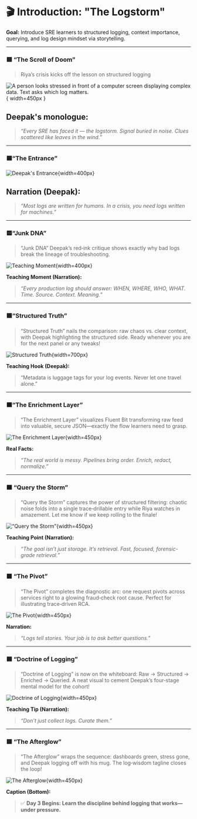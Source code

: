 # 🎬 **Introduction: "The Logstorm"**  
 
**Goal:** Introduce SRE learners to structured logging, context importance, querying, and log design mindset via storytelling.

---

### **🟥 “The Scroll of Doom”**

>Riya’s crisis kicks off the lesson on structured logging

![A person looks stressed in front of a computer screen displaying complex data. Text asks which log matters.](images/day-03-panel-1.png){ width=450px }

## **Deepak's monologue:**  
> *“Every SRE has faced it — the logstorm. Signal buried in noise. Clues scattered like leaves in the wind.”*

---

### **🟦“The Entrance”**

![Deepak's Entrance](images/day-03-panel-2.png){width=400px}

## **Narration (Deepak):**  
> *“Most logs are written for humans. In a crisis, you need logs written for machines.”*

---

### **🟨“Junk DNA”**

>“Junk DNA” Deepak’s red‑ink critique shows exactly why bad logs break the lineage of troubleshooting. 

![Teaching Moment](images/day-03-panel-3.png){width=400px}

**Teaching Moment (Narration):**  
> *“Every production log should answer: WHEN, WHERE, WHO, WHAT. Time. Source. Context. Meaning.”*

---

### **🟩“Structured Truth”**

>“Structured Truth” nails the comparison: raw chaos vs. clear context, with Deepak highlighting the structured side. Ready whenever you are for the next panel or any tweaks!

![Structured Truth](images/day-03-panel-4.png){width=700px}

**Teaching Hook (Deepak):**  
> “Metadata is luggage tags for your log events. Never let one travel alone.”

---

### **🟧“The Enrichment Layer”**

>“The Enrichment Layer” visualizes Fluent Bit transforming raw feed into valuable, secure JSON—exactly the flow learners need to grasp. 

![The Enrichment Layer](images/day-03-panel-5.png){width=450px}

**Real Facts:**  
> *“The real world is messy. Pipelines bring order. Enrich, redact, normalize.”*

---

### **🟫 “Query the Storm”**

> “Query the Storm” captures the power of structured filtering: chaotic noise folds into a single trace‑drillable entry while Riya watches in amazement. Let me know if we keep rolling to the finale!

![“Query the Storm” ](images/day-03-panel-6.png){width=450px}

**Teaching Point (Narration):**  
> *“The goal isn’t just storage. It’s retrieval. Fast, focused, forensic-grade retrieval.”*

---

### **⬛ “The Pivot”**

>“The Pivot” completes the diagnostic arc: one request pivots across services right to a glowing fraud‑check root cause. Perfect for illustrating trace‑driven RCA. 

![The Pivot](images/day-03-panel-7.png){width=450px}

**Narration:**  
> *“Logs tell stories. Your job is to ask better questions.”*

---

### **🟦 “Doctrine of Logging”**

>“Doctrine of Logging” is now on the whiteboard: Raw → Structured → Enriched → Queried. A neat visual to cement Deepak’s four‑stage mental model for the cohort!

![Doctrine of Logging](images/day-03-panel-8.png){width=450px}

**Teaching Tip (Narration):**  
> *“Don’t just collect logs. Curate them.”*

---

### **🟥 “The Afterglow”**
>“The Afterglow” wraps the sequence: dashboards green, stress gone, and Deepak logging off with his mug. The log‑wisdom tagline closes the loop!

![The Afterglow](images/day-03-panel-9.png){width=450px}

**Caption (Bottom):**  
> ✅ **Day 3 Begins: Learn the discipline behind logging that works—under pressure.**

